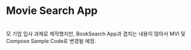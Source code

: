 # Movie Search App
<br/>
모 기업 입사 과제로 제작했지만, BookSearch App과 겹치는 내용이 많아서 MVI 및 Compose Sample Code로 변경될 예정.
<br/>
